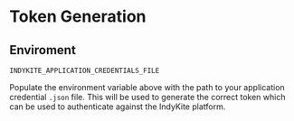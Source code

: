 # Token Generation

## Enviroment

`INDYKITE_APPLICATION_CREDENTIALS_FILE`

Populate the environment variable above with the path to your application credential `.json` file.
This will be used to generate the correct token which can be used to authenticate against the IndyKite platform.
